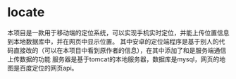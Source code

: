 # locate
本项目是一款用于移动端的定位系统，可以实现手机实时定位，并能上传位置信息到本地数据库中，并在网页中显示位置。
其中安卓的定位端程序是基于别人的代码直接改的（可以在本项目中看到原作者的信息），在其中添加了和是服务端通信上传数据的功能
服务器是基于tomcat的本地服务器，数据库是mysql，网页的地图是百度定位的网页api。
